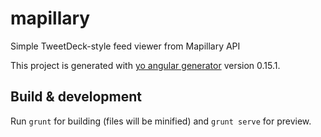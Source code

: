 # mapillary

Simple TweetDeck-style feed viewer from Mapillary API

This project is generated with [yo angular generator](https://github.com/yeoman/generator-angular)
version 0.15.1.

## Build & development

Run `grunt` for building (files will be minified) and `grunt serve` for preview.
